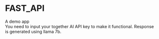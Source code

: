 # FAST_API
A demo app <br>
You need to input your together AI API key to make it functional. Response is generated using llama 7b.

